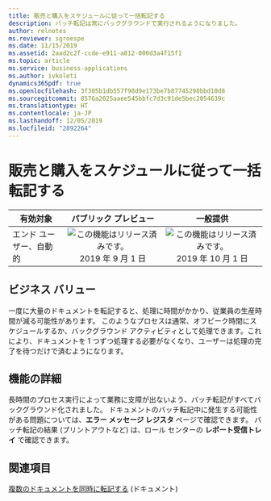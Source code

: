 ```yaml
---
title: 販売と購入をスケジュールに従って一括転記する
description: バッチ転記は常にバックグラウンドで実行されるようになりました。
author: relnotes
ms.reviewer: sgroespe
ms.date: 11/15/2019
ms.assetid: 2aad2c2f-ccde-e911-a812-000d3a4f15f1
ms.topic: article
ms.service: business-applications
ms.author: ivkoleti
dynamics365pdf: true
ms.openlocfilehash: 3f305b1db557f98d9e173be7b87745298bbd10d8
ms.sourcegitcommit: 8576a2025aaee545bbfc7d3c91de5bec2054639c
ms.translationtype: HT
ms.contentlocale: ja-JP
ms.lasthandoff: 12/05/2019
ms.locfileid: "2892264"
---
```

# <a name="batch-post-sales-and-purchases-as-scheduled"></a>販売と購入をスケジュールに従って一括転記する


| 有効対象    |  パブリック プレビュー | 一般提供 | 
| ---------- | :----------: |:----------: |
|エンド ユーザー、自動的|![この機能はリリース済みです。](/dynamics365-release-plan/media/green-checkmark.png "この機能はリリース済みです。") 2019 年 9 月 1 日| ![この機能はリリース済みです。](/dynamics365-release-plan/media/green-checkmark.png "この機能はリリース済みです。") 2019 年 10 月 1 日|


## <a name="business-value"></a>ビジネス バリュー
<!-- bv start -->
一度に大量のドキュメントを転記すると、処理に時間がかかり、従業員の生産時間が減る可能性があります。 このようなプロセスは通常、オフピーク時間にスケジュールするか、バックグラウンド アクティビティとして処理できます。これにより、ドキュメントを 1 つずつ処理する必要がなくなり、ユーザーは処理の完了を待つだけで済むようになります。
<!-- bv end -->



## <a name="feature-details"></a>機能の詳細
<!--feature detail start -->
長時間のプロセス実行によって業務に支障が出ないよう、バッチ転記がすべてバックグラウンド化されました。 ドキュメントのバッチ転記中に発生する可能性がある問題については、**エラー メッセージ レジスタ** ページで確認できます。 バッチ転記の結果 (プリントアウトなど) は、ロール センターの **レポート受信トレイ** で確認できます。
<!--feature detail end -->










## <a name="see-also"></a>関連項目

[複数のドキュメントを同時に転記する](https://docs.microsoft.com/dynamics365/business-central/ui-batch-posting) (ドキュメント)
